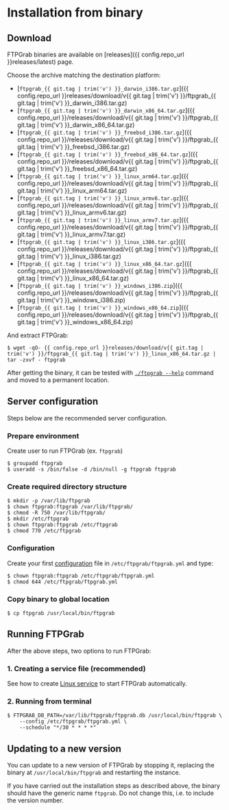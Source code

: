 # Installation from binary

## Download

FTPGrab binaries are available on [releases]({{ config.repo_url }}releases/latest) page.

Choose the archive matching the destination platform:

* [`ftpgrab_{{ git.tag | trim('v') }}_darwin_i386.tar.gz`]({{ config.repo_url }}releases/download/v{{ git.tag | trim('v') }}/ftpgrab_{{ git.tag | trim('v') }}_darwin_i386.tar.gz)
* [`ftpgrab_{{ git.tag | trim('v') }}_darwin_x86_64.tar.gz`]({{ config.repo_url }}/releases/download/v{{ git.tag | trim('v') }}/ftpgrab_{{ git.tag | trim('v') }}_darwin_x86_64.tar.gz)
* [`ftpgrab_{{ git.tag | trim('v') }}_freebsd_i386.tar.gz`]({{ config.repo_url }}/releases/download/v{{ git.tag | trim('v') }}/ftpgrab_{{ git.tag | trim('v') }}_freebsd_i386.tar.gz)
* [`ftpgrab_{{ git.tag | trim('v') }}_freebsd_x86_64.tar.gz`]({{ config.repo_url }}/releases/download/v{{ git.tag | trim('v') }}/ftpgrab_{{ git.tag | trim('v') }}_freebsd_x86_64.tar.gz)
* [`ftpgrab_{{ git.tag | trim('v') }}_linux_arm64.tar.gz`]({{ config.repo_url }}/releases/download/v{{ git.tag | trim('v') }}/ftpgrab_{{ git.tag | trim('v') }}_linux_arm64.tar.gz)
* [`ftpgrab_{{ git.tag | trim('v') }}_linux_armv6.tar.gz`]({{ config.repo_url }}/releases/download/v{{ git.tag | trim('v') }}/ftpgrab_{{ git.tag | trim('v') }}_linux_armv6.tar.gz)
* [`ftpgrab_{{ git.tag | trim('v') }}_linux_armv7.tar.gz`]({{ config.repo_url }}/releases/download/v{{ git.tag | trim('v') }}/ftpgrab_{{ git.tag | trim('v') }}_linux_armv7.tar.gz)
* [`ftpgrab_{{ git.tag | trim('v') }}_linux_i386.tar.gz`]({{ config.repo_url }}/releases/download/v{{ git.tag | trim('v') }}/ftpgrab_{{ git.tag | trim('v') }}_linux_i386.tar.gz)
* [`ftpgrab_{{ git.tag | trim('v') }}_linux_x86_64.tar.gz`]({{ config.repo_url }}/releases/download/v{{ git.tag | trim('v') }}/ftpgrab_{{ git.tag | trim('v') }}_linux_x86_64.tar.gz)
* [`ftpgrab_{{ git.tag | trim('v') }}_windows_i386.zip`]({{ config.repo_url }}/releases/download/v{{ git.tag | trim('v') }}/ftpgrab_{{ git.tag | trim('v') }}_windows_i386.zip)
* [`ftpgrab_{{ git.tag | trim('v') }}_windows_x86_64.zip`]({{ config.repo_url }}/releases/download/v{{ git.tag | trim('v') }}/ftpgrab_{{ git.tag | trim('v') }}_windows_x86_64.zip)

And extract FTPGrab:

```shell
$ wget -qO- {{ config.repo_url }}releases/download/v{{ git.tag | trim('v') }}/ftpgrab_{{ git.tag | trim('v') }}_linux_x86_64.tar.gz | tar -zxvf - ftpgrab
```

After getting the binary, it can be tested with [`./ftpgrab --help`](../usage/cli.md) command and moved to a permanent location.

## Server configuration

Steps below are the recommended server configuration.

### Prepare environment

Create user to run FTPGrab (ex. `ftpgrab`)

```shell
$ groupadd ftpgrab
$ useradd -s /bin/false -d /bin/null -g ftpgrab ftpgrab
```

### Create required directory structure

```shell
$ mkdir -p /var/lib/ftpgrab
$ chown ftpgrab:ftpgrab /var/lib/ftpgrab/
$ chmod -R 750 /var/lib/ftpgrab/
$ mkdir /etc/ftpgrab
$ chown ftpgrab:ftpgrab /etc/ftpgrab
$ chmod 770 /etc/ftpgrab
```

### Configuration

Create your first [configuration](../config/index.md) file in `/etc/ftpgrab/ftpgrab.yml` and type:

```shell
$ chown ftpgrab:ftpgrab /etc/ftpgrab/ftpgrab.yml
$ chmod 644 /etc/ftpgrab/ftpgrab.yml
```

### Copy binary to global location

```shell
$ cp ftpgrab /usr/local/bin/ftpgrab
```

## Running FTPGrab

After the above steps, two options to run FTPGrab:

### 1. Creating a service file (recommended)

See how to create [Linux service](linux-service.md) to start FTPGrab automatically.

### 2. Running from terminal

```shell
$ FTPGRAB_DB_PATH=/var/lib/ftpgrab/ftpgrab.db /usr/local/bin/ftpgrab \
    --config /etc/ftpgrab/ftpgrab.yml \
    --schedule "*/30 * * * *"
```

## Updating to a new version

You can update to a new version of FTPGrab by stopping it, replacing the binary at `/usr/local/bin/ftpgrab` and restarting the instance.

If you have carried out the installation steps as described above, the binary should have the generic name `ftpgrab`. Do not change this, i.e. to include the version number.
